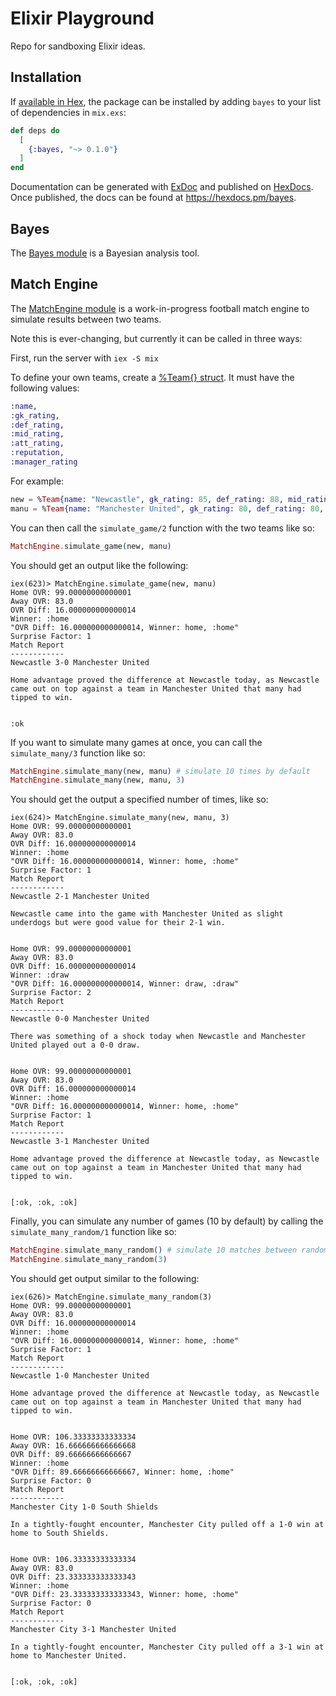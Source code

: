 # Elixir Playground

Repo for sandboxing Elixir ideas.

## Installation

If [available in Hex](https://hex.pm/docs/publish), the package can be installed
by adding `bayes` to your list of dependencies in `mix.exs`:

```elixir
def deps do
  [
    {:bayes, "~> 0.1.0"}
  ]
end
```

Documentation can be generated with [ExDoc](https://github.com/elixir-lang/ex_doc)
and published on [HexDocs](https://hexdocs.pm). Once published, the docs can
be found at <https://hexdocs.pm/bayes>.

## Bayes

The [Bayes module](lib/bayes.ex) is a Bayesian analysis tool.

## Match Engine

The [MatchEngine module](lib/match_engine.ex) is a work-in-progress football match engine to simulate results between two teams.

Note this is ever-changing, but currently it can be called in three ways:

First, run the server with `iex -S mix`

To define your own teams, create a [%Team{} struct](lib/team.ex). It must have the following values:

```elixir
:name,
:gk_rating,
:def_rating,
:mid_rating,
:att_rating,
:reputation,
:manager_rating
```

For example:

```elixir
new = %Team{name: "Newcastle", gk_rating: 85, def_rating: 88, mid_rating: 92, att_rating: 90, reputation: 90, manager_rating: 95}
manu = %Team{name: "Manchester United", gk_rating: 80, def_rating: 80, mid_rating: 79, att_rating: 82, reputation: 97, manager_rating: 80}
```

You can then call the `simulate_game/2` function with the two teams like so:

```elixir
MatchEngine.simulate_game(new, manu)
```

You should get an output like the following:

```
iex(623)> MatchEngine.simulate_game(new, manu)
Home OVR: 99.00000000000001
Away OVR: 83.0
OVR Diff: 16.000000000000014
Winner: :home
"OVR Diff: 16.000000000000014, Winner: home, :home"
Surprise Factor: 1
Match Report
------------
Newcastle 3-0 Manchester United

Home advantage proved the difference at Newcastle today, as Newcastle came out on top against a team in Manchester United that many had tipped to win.


:ok
```

If you want to simulate many games at once, you can call the `simulate_many/3` function like so:

```elixir
MatchEngine.simulate_many(new, manu) # simulate 10 times by default
MatchEngine.simulate_many(new, manu, 3)
```

You should get the output a specified number of times, like so:

```
iex(624)> MatchEngine.simulate_many(new, manu, 3)
Home OVR: 99.00000000000001
Away OVR: 83.0
OVR Diff: 16.000000000000014
Winner: :home
"OVR Diff: 16.000000000000014, Winner: home, :home"
Surprise Factor: 1
Match Report
------------
Newcastle 2-1 Manchester United

Newcastle came into the game with Manchester United as slight underdogs but were good value for their 2-1 win.


Home OVR: 99.00000000000001
Away OVR: 83.0
OVR Diff: 16.000000000000014
Winner: :draw
"OVR Diff: 16.000000000000014, Winner: draw, :draw"
Surprise Factor: 2
Match Report
------------
Newcastle 0-0 Manchester United

There was something of a shock today when Newcastle and Manchester United played out a 0-0 draw.


Home OVR: 99.00000000000001
Away OVR: 83.0
OVR Diff: 16.000000000000014
Winner: :home
"OVR Diff: 16.000000000000014, Winner: home, :home"
Surprise Factor: 1
Match Report
------------
Newcastle 3-1 Manchester United

Home advantage proved the difference at Newcastle today, as Newcastle came out on top against a team in Manchester United that many had tipped to win.


[:ok, :ok, :ok]
```

Finally, you can simulate any number of games (10 by default) by calling the `simulate_many_random/1` function like so:

```elixir
MatchEngine.simulate_many_random() # simulate 10 matches between random teams
MatchEngine.simulate_many_random(3)
```

You should get output similar to the following:

```
iex(626)> MatchEngine.simulate_many_random(3)
Home OVR: 99.00000000000001
Away OVR: 83.0
OVR Diff: 16.000000000000014
Winner: :home
"OVR Diff: 16.000000000000014, Winner: home, :home"
Surprise Factor: 1
Match Report
------------
Newcastle 1-0 Manchester United

Home advantage proved the difference at Newcastle today, as Newcastle came out on top against a team in Manchester United that many had tipped to win.


Home OVR: 106.33333333333334
Away OVR: 16.666666666666668
OVR Diff: 89.66666666666667
Winner: :home
"OVR Diff: 89.66666666666667, Winner: home, :home"
Surprise Factor: 0
Match Report
------------
Manchester City 1-0 South Shields

In a tightly-fought encounter, Manchester City pulled off a 1-0 win at home to South Shields.


Home OVR: 106.33333333333334
Away OVR: 83.0
OVR Diff: 23.333333333333343
Winner: :home
"OVR Diff: 23.333333333333343, Winner: home, :home"
Surprise Factor: 0
Match Report
------------
Manchester City 3-1 Manchester United

In a tightly-fought encounter, Manchester City pulled off a 3-1 win at home to Manchester United.


[:ok, :ok, :ok]
```